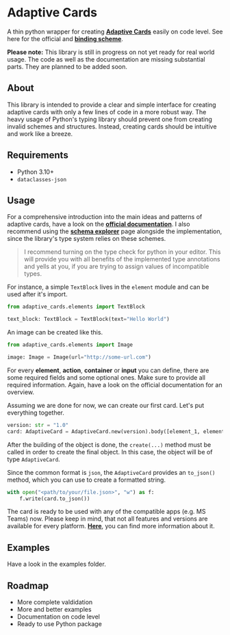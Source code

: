 # Adaptive Cards

A thin python wrapper for creating [**Adaptive Cards**](https://adaptivecards.io/) easily on code level. 
See here for the official and [**binding scheme**](https://adaptivecards.io/explorer/). 

**Please note:** This library is still in progress on not yet ready for real world usage. The code as well 
as the documentation are missing substantial parts. They are planned to be added soon. 


## About

This library is intended to provide a clear and simple interface for creating adaptive cards with only a few lines of code in a more robust way. The heavy usage of Python's typing library should
prevent one from creating invalid schemes and structures. Instead, creating cards should be intuitive and work like a breeze. 

## Requirements

* Python 3.10+
* `dataclasses-json`

## Usage

For a comprehensive introduction into the main ideas and patterns of adaptive cards, have a look on the [**official documentation**](https://docs.microsoft.com/en-us/adaptive-cards). I also recommend using the [**schema explorer**](https://adaptivecards.io/explorer) page alongside the implementation, since the library's type system relies on these schemes.

>  I recommend turning on the type check for python in your editor. This will provide you with all benefits of the implemented type annotations and yells at you, if you are trying to assign values of incompatible types.  

For instance, a simple `TextBlock` lives in the `element` module and can be used after it's import.

```python
from adaptive_cards.elements import TextBlock

text_block: TextBlock = TextBlock(text="Hello World")

```

An image can be created like this.

```python
from adaptive_cards.elements import Image

image: Image = Image(url="http://some-url.com")

```

For every **element**, **action**, **container** or **input** you can define, there are some required fields and some optional ones. Make sure to provide all required information. Again, have a look on the official documentation for an overview. 

Assuming we are done for now, we can create our first card. Let's put everything together. 

```python
version: str = "1.0"
card: AdaptiveCard = AdaptiveCard.new(version).body([element_1, element_2]).create()
```
After the building of the object is done, the `create(...)` method must be called in order to create the final object. In this case, the object will be of type `AdaptiveCard`.

Since the common format is `json`, the `AdaptiveCard` provides an `to_json()` method, 
which you can use to create a formatted string. 

```python
with open("<path/to/your/file.json>", "w") as f:
    f.write(card.to_json())
```

The card is ready to be used with any of the compatible apps (e.g. MS Teams) now. 
Please keep in mind, that not all features and versions are available for every platform.
[**Here**](https://learn.microsoft.com/en-us/adaptive-cards/resources/partners), you can find more information about it. 

## Examples

Have a look in the examples folder. 

## Roadmap

+ More complete valdidation
+ More and better examples
+ Documentation on code level
+ Ready to use Python package
